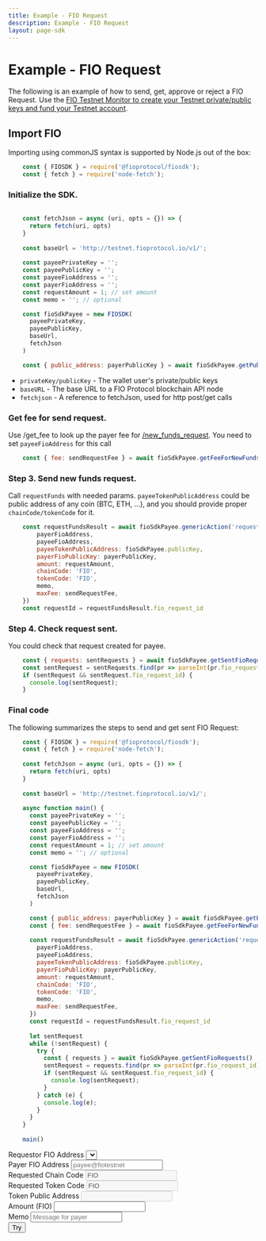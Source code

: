 ```yaml
---
title: Example - FIO Request
description: Example - FIO Request
layout: page-sdk
---
```


# Example - FIO Request

The following is an example of how to send, get, approve or reject a FIO Request. Use the [FIO Testnet Monitor to create your Testnet private/public keys and fund your Testnet account]({{site.baseurl}}/docs/chain/testnet#integration-testing-with-fio-testnet).

## Import FIO

Importing using commonJS syntax is supported by Node.js out of the box:

```javascript
    const { FIOSDK } = require('@fioprotocol/fiosdk');
    const { fetch } = require('node-fetch');
```

### Initialize the SDK.

```javascript
    
    const fetchJson = async (uri, opts = {}) => {
      return fetch(uri, opts)
    }
   
    const baseUrl = 'http://testnet.fioprotocol.io/v1/';
    
    const payeePrivateKey = '';
    const payeePublicKey = '';
    const payeeFioAddress = '';
    const payerFioAddress = '';
    const requestAmount = 1; // set amount
    const memo = ''; // optional

    const fioSdkPayee = new FIOSDK(
      payeePrivateKey,
      payeePublicKey,
      baseUrl,
      fetchJson
    )

    const { public_address: payerPublicKey } = await fioSdkPayee.getPublicAddress(payerFioAddress, "FIO", "FIO")
```

* `privateKey/publicKey` - The wallet user's private/public keys
* `baseURL` - The base URL to a FIO Protocol blockchain API node
* `fetchjson` - A reference to fetchJson, used for http post/get calls 

### Get fee for send request.

Use /get_fee to look up the payer fee for [/new_funds_request]({{site.baseurl}}/pages/api/fio-api/#options-newfundsreq). You need to set `payeeFioAddress` for this call

```javascript
    const { fee: sendRequestFee } = await fioSdkPayee.getFeeForNewFundsRequest(payeeFioAddress)
```

### Step 3. Send new funds request.

Call `requestFunds` with needed params. `payeeTokenPublicAddress` could be public address of any coin (BTC, ETH, ...), and you should provide proper `chainCode/tokenCode` for it.

```javascript
    const requestFundsResult = await fioSdkPayee.genericAction('requestFunds', {
        payerFioAddress,
        payeeFioAddress,
        payeeTokenPublicAddress: fioSdkPayee.publicKey,
        payerFioPublicKey: payerPublicKey,
        amount: requestAmount,
        chainCode: 'FIO',
        tokenCode: 'FIO',
        memo,
        maxFee: sendRequestFee,
    })
    const requestId = requestFundsResult.fio_request_id
```

### Step 4. Check request sent.

You could check that request created for payee.

```javascript
    const { requests: sentRequests } = await fioSdkPayee.getSentFioRequests()
    const sentRequest = sentRequests.find(pr => parseInt(pr.fio_request_id) === parseInt(requestId))
    if (sentRequest && sentRequest.fio_request_id) {
      console.log(sentRequest);
    }
```

### Final code

The following summarizes the steps to send and get sent FIO Request:

```javascript
    const { FIOSDK } = require('@fioprotocol/fiosdk');
    const { fetch } = require('node-fetch');
    
    const fetchJson = async (uri, opts = {}) => {
      return fetch(uri, opts)
    }
   
    const baseUrl = 'http://testnet.fioprotocol.io/v1/';
    
    async function main() {
      const payeePrivateKey = '';
      const payeePublicKey = '';
      const payeeFioAddress = '';
      const payerFioAddress = '';
      const requestAmount = 1; // set amount
      const memo = ''; // optional

      const fioSdkPayee = new FIOSDK(
        payeePrivateKey,
        payeePublicKey,
        baseUrl,
        fetchJson
      )

      const { public_address: payerPublicKey } = await fioSdkPayee.getPublicAddress(payerFioAddress, "FIO", "FIO")
      const { fee: sendRequestFee } = await fioSdkPayee.getFeeForNewFundsRequest(payeeFioAddress)
    
      const requestFundsResult = await fioSdkPayee.genericAction('requestFunds', {
        payerFioAddress,
        payeeFioAddress,
        payeeTokenPublicAddress: fioSdkPayee.publicKey,
        payerFioPublicKey: payerPublicKey,
        amount: requestAmount,
        chainCode: 'FIO',
        tokenCode: 'FIO',
        memo,
        maxFee: sendRequestFee,
      })
      const requestId = requestFundsResult.fio_request_id
    
      let sentRequest
      while (!sentRequest) {
        try {
          const { requests } = await fioSdkPayee.getSentFioRequests()
          sentRequest = requests.find(pr => parseInt(pr.fio_request_id) === parseInt(requestId))
          if (sentRequest && sentRequest.fio_request_id) {
            console.log(sentRequest);
          }
        } catch (e) {
          console.log(e);
        }
      }
    }
    
    main()
```

<div id="fio-request-example-container" class="row position-relative">
    <div class="col-6">
        <div class="form-group">
            <label for="fio-request-payer">Requestor FIO Address</label>
            <select class="form-control" id="fio-request-payee"></select>
        </div>
        <div class="form-group">
            <label for="fio-request-payer">Payer FIO Address</label>
            <input type="text" class="form-control" id="fio-request-payer" placeholder="payee@fiotestnet">
        </div>
        <div class="form-group">
            <div class="row">
                <div class="col-6">
                    <label>Requested Chain Code</label>
                    <input type="text" disabled class="form-control" value="FIO" />
                </div>
                <div class="col-6">
                    <label>Requested Token Code</label>
                    <input type="text" disabled class="form-control" value="FIO" />
                 </div>
            </div>
        </div>
        <div class="form-group">
            <label>Token Public Address</label>
            <input type="text" class="form-control" disabled id="fio-request-token-pub-address">
        </div>
        <div class="form-group">
            <div class="row">
                <div class="col-4">
                    <label for="fio-request-amount">Amount (FIO)</label>
                    <input type="number" class="form-control" id="fio-request-amount">
                </div>
                <div class="col-8">
                    <label for="fio-request-memo">Memo</label>
                    <input type="text" class="form-control" id="fio-request-memo" placeholder="Message for payer">
                 </div>
            </div>
        </div>
        <button id="try-fio-request" class="btn btn-default btn--blue">Try</button>
    </div>
    <div id="spinner" class="fa-3x d-none" role="status">
        <i class="fas fa-spinner fa-spin"></i>
    </div>
</div>
